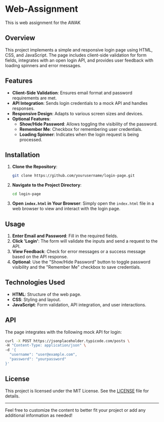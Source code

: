 # Web-Assignment
This is web assignment for the AWAK

## Overview

This project implements a simple and responsive login page using HTML, CSS, and JavaScript. The page includes client-side validation for form fields, integrates with an open login API, and provides user feedback with loading spinners and error messages. 

## Features

- **Client-Side Validation**: Ensures email format and password requirements are met.
- **API Integration**: Sends login credentials to a mock API and handles responses.
- **Responsive Design**: Adapts to various screen sizes and devices.
- **Optional Features**:
  - **Show/Hide Password**: Allows toggling the visibility of the password.
  - **Remember Me**: Checkbox for remembering user credentials.
  - **Loading Spinner**: Indicates when the login request is being processed.

## Installation

1. **Clone the Repository**:

   ```bash
   git clone https://github.com/yourusername/login-page.git
   ```

2. **Navigate to the Project Directory**:

   ```bash
   cd login-page
   ```

3. **Open `index.html` in Your Browser**:
   Simply open the `index.html` file in a web browser to view and interact with the login page.

## Usage

1. **Enter Email and Password**: Fill in the required fields.
2. **Click 'Login'**: The form will validate the inputs and send a request to the API.
3. **View Feedback**: Check for error messages or a success message based on the API response.
4. **Optional**: Use the "Show/Hide Password" button to toggle password visibility and the "Remember Me" checkbox to save credentials.

## Technologies Used

- **HTML**: Structure of the web page.
- **CSS**: Styling and layout.
- **JavaScript**: Form validation, API integration, and user interactions.

## API

The page integrates with the following mock API for login:

```sh
curl -X POST https://jsonplaceholder.typicode.com/posts \
-H "Content-Type: application/json" \
-d '{
  "username": "user@example.com",
  "password": "yourpassword"
}'
```

## License

This project is licensed under the MIT License. See the [LICENSE](LICENSE) file for details.

---

Feel free to customize the content to better fit your project or add any additional information as needed!
